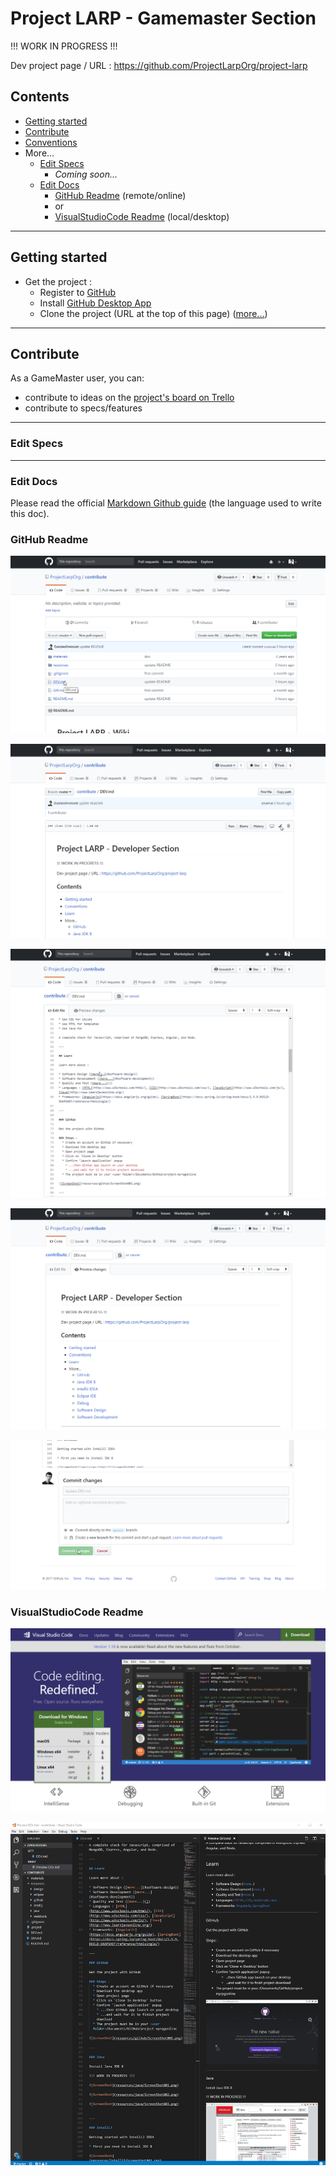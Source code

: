 Project LARP - Gamemaster Section
=============

!!! WORK IN PROGRESS !!!

Dev project page / URL : https://github.com/ProjectLarpOrg/project-larp

## Contents

* [Getting started](#getting-started)
* [Contribute](#contribute)
* [Conventions](#conventions)
* More...
    * [Edit Specs](#edit-specs)
        * *Coming soon...*
    * [Edit Docs](#edit-docs)
        * [GitHub Readme](#github-readme) (remote/online)
        * or
        * [VisualStudioCode Readme](#visualstudiocode-readme) (local/desktop)

---

## Getting started

* Get the project :
    * Register to [GitHub](https://github.com/)
    * Install [GitHub Desktop App](https://desktop.github.com)
    * Clone the project (URL at the top of this page) ([more...](#github))

---

## Contribute

As a GameMaster user, you can:
* contribute to ideas on the [project's board on Trello](https://trello.com/b/9mDrJVpG/project-larp-roadmap)
* contribute to specs/features

---

### Edit Specs


---

### Edit Docs

Please read the official [Markdown Github guide](https://guides.github.com/features/mastering-markdown/) (the language used to write this doc).

### GitHub Readme

![ScreenShot](resources/githubreadme/ScreenShot001.png)

![ScreenShot](resources/githubreadme/ScreenShot002.png)

![ScreenShot](resources/githubreadme/ScreenShot003.png)

![ScreenShot](resources/githubreadme/ScreenShot004.png)

![ScreenShot](resources/githubreadme/ScreenShot005.png)

### VisualStudioCode Readme

![ScreenShot](resources/visualstudiocodereadme/ScreenShot001.png)

![ScreenShot](resources/visualstudiocodereadme/ScreenShot002.png)

